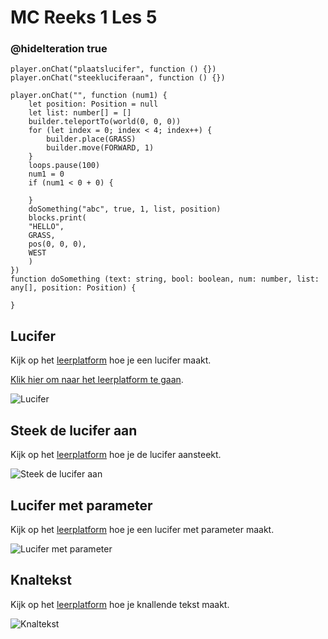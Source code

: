 # MC Reeks 1 Les 5
### @hideIteration true
```template
player.onChat("plaatslucifer", function () {})
player.onChat("steekluciferaan", function () {})
```

```block
player.onChat("", function (num1) {
    let position: Position = null
    let list: number[] = []
    builder.teleportTo(world(0, 0, 0))
    for (let index = 0; index < 4; index++) {
        builder.place(GRASS)
        builder.move(FORWARD, 1)
    }
    loops.pause(100)
    num1 = 0
    if (num1 < 0 + 0) {

    }
    doSomething("abc", true, 1, list, position)
    blocks.print(
    "HELLO",
    GRASS,
    pos(0, 0, 0),
    WEST
    )
})
function doSomething (text: string, bool: boolean, num: number, list: any[], position: Position) {

}
```

## Lucifer

Kijk op het [leerplatform](https://leerplatform.codefever.be/) hoe je een lucifer maakt.

[Klik hier om naar het leerplatform te gaan](https://leerplatform.codefever.be/).

![Lucifer](https://codefeverpublic.blob.core.windows.net/public-content/images/b7d2eb2b7c44f6e9cb261820635c36c2dbed83fb6f071d4f654c9b80065b1b13.png)

## Steek de lucifer aan

Kijk op het [leerplatform](https://leerplatform.codefever.be/) hoe je de lucifer aansteekt.

![Steek de lucifer aan](https://codefeverpublic.blob.core.windows.net/public-content/images/29c0bde5e45b6bba430550f4732003672637d7017cf5c9a287ae553c245cdc27.png)

## Lucifer met parameter

Kijk op het [leerplatform](https://leerplatform.codefever.be/) hoe je een lucifer met parameter maakt.

![Lucifer met parameter](https://codefeverpublic.blob.core.windows.net/public-content/images/c29f26ea646856daa0196bfecdaee3fa9ec9e5ced0d019cbde7e3234d7abb4c0.png)

## Knaltekst

Kijk op het [leerplatform](https://leerplatform.codefever.be/) hoe je knallende tekst maakt.

![Knaltekst](https://codefeverpublic.blob.core.windows.net/public-content/images/f5657213b96992928ad1e937ad082af73f068c7a5c46fe690f13f3f3ac5447ff.png)
